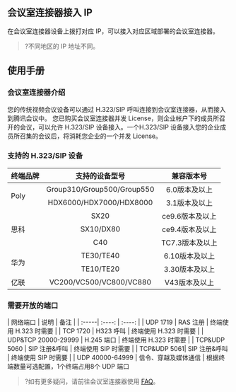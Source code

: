 ## 会议室连接器接入 IP
在会议室连接器设备上拨打对应 IP，可以接入对应区域部署的会议室连接器。
>?不同地区的 IP 地址不同。

## 使用手册
### 会议室连接器介绍
您的传统视频会议设备可以通过 H.323/SIP 呼叫连接到会议室连接器，从而接入到腾讯会议中。 
您已购买会议室连接器并发 License，则企业帐户下的成员所召开的会议，可以允许 H.323/SIP 设备接入。一个H.323/SIP 设备接入您的企业成员所召集的会议后，将消耗您企业的一个并发 License。

### 支持的 H.323/SIP 设备
<table>
<thead>
<tr>
<th align="left">终端品牌</th>
<th align="center">支持的设备型号</th>
<th align="center">兼容版本号</th>
</tr>
</thead>
<tbody><tr>
<td align="left"rowspan=2>Poly</td>
<td align="center">Group310/Group500/Group550</td>
<td align="center">6.0版本及以上</td>
</tr>
<tr>
<td align="center">HDX6000/HDX7000/HDX8000</td>
<td align="center">3.1版本及以上</td>
</tr>
<tr>
<td align="left"rowspan=3>思科</td>
<td align="center">SX20</td>
<td align="center">ce9.6版本及以上</td>
</tr>
<tr>
<td align="center">SX10/DX80</td>
<td align="center">ce9.4版本及以上</td>
</tr>
<tr>
<td align="center">C40</td>
<td align="center">TC7.3版本及以上</td>
</tr>
<tr>
<td align="left"rowspan=2>华为</td>
<td align="center">TE30/TE40</td>
<td align="center">6.10版本及以上</td>
</tr>
<tr>
<td align="center">TE10/TE20</td>
<td align="center">3.30版本及以上</td>
</tr>
<tr>
<td align="left">亿联</td>
<td align="center">VC200/VC500/VC800/VC880</td>
<td align="center">V43版本及以上</td>
</tr>
</tbody></table>

### 需要开放的端口

   | 网络端口 | 说明 | 备注 |
    | :-----| :----: | :----: |
    | UDP 1719 | RAS 注册 | 终端使用 H.323 时需要 |
    | TCP 1720 | H323 呼叫 | 终端使用 H.323 时需要 |
    | UDP&TCP 20000-29999 | H.245 端口 | 终端使用 H.323 时需要 |
    | TCP&UDP 5060 | SIP 注册&呼叫 | 终端使用 SIP 时需要 |
    | TCP&UDP 5061| SIP 注册&呼叫 | 终端使用 SIP 时需要 |
    | UDP 40000-64999 | 信令、穿越及媒体通信 | 根据终端数量可选配置，1个终端占用8个 UDP 端口

>?如有更多疑问，请前往会议室连接器使用 [FAQ](https://meeting.tencent.com/support-detail-doc.html?group=37&from_origin=https%3A%2F%2Fmeeting.tencent.com&from_pathname=%2Fsupport.html)。
